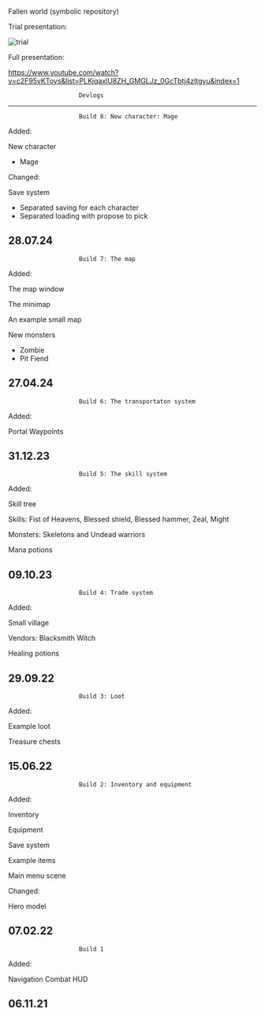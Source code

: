 Fallen world (symbolic repository)

Trial presentation:

![trial](https://github.com/klawir/FallenWorld/assets/1182204/df2e40e1-549c-4adf-959b-87fcd8ddd4af)

Full presentation: 

https://www.youtube.com/watch?v=c2F95vKToys&list=PLKjqaxlU8ZH_GMGLJz_0GcTbtj4zltgyu&index=1

						Devlogs
------------------------------------------------------------------------------------------------------------------------------------------------------------------------

						Build 8: New character: Mage

Added:

New character
- Mage

Changed:

Save system
- Separated saving for each character
- Separated loading with propose to pick


28.07.24
------------------------------------------------------------------------------------------------------------------------------------------------------------------------

						Build 7: The map

Added:

The map window

The minimap

An example small map

New monsters
- Zombie
- Pit Fiend

27.04.24
------------------------------------------------------------------------------------------------------------------------------------------------------------------------

						Build 6: The transportaton system

Added:

Portal
Waypoints

31.12.23
------------------------------------------------------------------------------------------------------------------------------------------------------------------------

						Build 5: The skill system

Added:

Skill tree

Skills:
Fist of Heavens, Blessed shield, Blessed hammer, Zeal, Might

Monsters:
Skeletons and Undead warriors

Mana potions

09.10.23
------------------------------------------------------------------------------------------------------------------------------------------------------------------------

						Build 4: Trade system

Added:

Small village

Vendors:
Blacksmith
Witch

Healing potions

29.09.22
------------------------------------------------------------------------------------------------------------------------------------------------------------------------
						Build 3: Loot

Added:

Example loot

Treasure chests

15.06.22
-------------------------------------------------------------------------------------------------------------------------------------------------------------------------

						Build 2: Inventory and equipment
	
Added:

Inventory

Equipment

Save system

Example items

Main menu scene

Changed:

Hero model

07.02.22
-------------------------------------------------------------------------------------------------------------------------------------------------------------------------

						Build 1

Added:

Navigation
Combat
HUD

06.11.21
-------------------------------------------------------------------------------------------------------------------------------------------------------------------------
